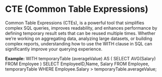 # CTE (Common Table Expressions)

Common Table Expressions (CTEs), is a powerful tool that simplifies complex SQL queries, improves readability, and enhances performance by defining temporary result sets that can be reused multiple times. Whether we’re working on aggregating data, analyzing large datasets, or building complex reports, understanding how to use the WITH clause in SQL can significantly improve your querying experience.

**Example:**
WITH temporaryTable (averageValue) AS (
    SELECT AVG(Salary)
    FROM Employee
)
        SELECT EmployeeID,Name, Salary 
        FROM Employee, temporaryTable 
        WHERE Employee.Salary > temporaryTable.averageValue;

